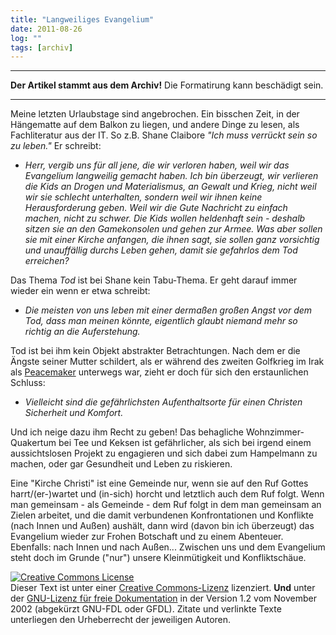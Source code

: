 ```yaml
---
title: "Langweiliges Evangelium"
date: 2011-08-26
log: ""
tags: [archiv]
---
```

<hr><b>Der Artikel stammt aus dem Archiv!</b> Die Formatirung kann beschädigt sein.<hr>
Meine letzten Urlaubstage sind angebrochen. Ein bisschen Zeit, in der Hängematte auf dem Balkon zu liegen, und andere Dinge zu lesen, als Fachliteratur aus der IT. So z.B. Shane Claibore <i>"Ich muss verrückt sein so zu leben."</i> Er schreibt:

<ul><li><i>Herr, vergib uns für all jene, die wir verloren haben, weil wir das Evangelium langweilig gemacht haben. Ich bin überzeugt, wir verlieren  die Kids an Drogen und Materialismus, an Gewalt und Krieg, nicht weil wir sie schlecht unterhalten, sondern weil wir ihnen keine Herausforderung geben. Weil wir die Gute Nachricht zu einfach machen, nicht zu schwer. Die Kids wollen heldenhaft sein - deshalb sitzen sie an den Gamekonsolen und gehen zur Armee. Was aber sollen sie mit einer Kirche anfangen, die ihnen sagt, sie sollen ganz vorsichtig und unauffällig durchs Leben gehen, damit sie gefahrlos dem Tod erreichen?</i></li></ul>

Das Thema <i>Tod</i> ist bei Shane kein Tabu-Thema. Er geht darauf immer wieder ein wenn er etwa schreibt:

<ul><li><i>Die meisten von uns leben mit einer dermaßen großen Angst vor dem Tod, dass man meinen könnte, eigentlich glaubt niemand mehr so richtig an die Auferstehung.</i></li></ul>

Tod ist bei ihm kein Objekt abstrakter Betrachtungen. Nach dem er die Ängste seiner Mutter schildert, als er während des zweiten Golfkrieg im Irak als <a href="http://de.wikipedia.org/wiki/Peacemaker">Peacemaker</a> unterwegs war, zieht er doch für sich den erstaunlichen Schluss:

<ul><li><i>Vielleicht sind die gefährlichsten Aufenthaltsorte für einen Christen Sicherheit und Komfort.</i></li></ul>

Und ich neige dazu ihm Recht zu geben! Das behagliche Wohnzimmer-Quakertum bei Tee und Keksen ist gefährlicher, als sich bei irgend einem aussichtslosen Projekt zu engagieren und sich dabei zum Hampelmann zu machen, oder gar Gesundheit und Leben zu riskieren. 

Eine "Kirche Christi" ist eine Gemeinde nur, wenn sie auf den Ruf Gottes harrt/(er-)wartet und (in-sich) horcht und letztlich auch dem Ruf folgt. Wenn man gemeinsam - als Gemeinde - dem Ruf folgt in dem man gemeinsam an Zielen arbeitet, und die damit verbundenen Konfrontationen und Konflikte (nach Innen und Außen) aushält, dann wird (davon bin ich überzeugt) das Evangelium wieder zur Frohen Botschaft und zu einem Abenteuer. Ebenfalls: nach Innen und nach Außen... Zwischen uns und dem Evangelium steht doch im Grunde ("nur") unsere Kleinmütigkeit und Konfliktschäue.   



<a href="http://creativecommons.org/licenses/by-sa/3.0/de/" rel="license"><img src="http://i.creativecommons.org/l/by-sa/3.0/de/88x31.png" style="border-width: 0pt;" alt="Creative Commons License" /></a><br />
Dieser <span rel="dc:type" href="http://purl.org/dc/dcmitype/Text" xmlns:dc="http://purl.org/dc/elements/1.1/">Text</span> ist unter einer <a href="http://creativecommons.org/licenses/by-sa/3.0/de/" rel="license">Creative Commons-Lizenz</a> lizenziert. <b>Und</b> unter der <a href="http://de.wikipedia.org/wiki/GFDL">GNU-Lizenz f&uuml;r freie Dokumentation</a> in der Version 1.2 vom November 2002 (abgek&uuml;rzt GNU-FDL oder GFDL). Zitate und verlinkte Texte unterliegen den Urheberrecht der jeweiligen Autoren.
